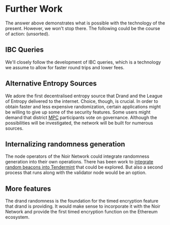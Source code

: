 # Further Work

The answer above demonstrates what is possible with the technology of the present. However, we won't stop there. The following could be the course of action: (unsorted).

## IBC Queries

We'll closely follow the development of IBC queries, which is a technology we assume to allow for faster round trips and lower fees.

## Alternative Entropy Sources

We adore the first decentralised entropy source that Drand and the League of Entropy delivered to the internet. Choice, though, is crucial. In order to obtain faster and less expensive randomization, certain applications might be willing to give up some of the security features. Some users might demand that district [MPC] participants vote on governance. Although the possibilities will be investigated, the network will be built for numerous sources.
 


## Internalizing randomness generation

The node operators of the Noir Network could integrate randomness generation into their own operations. There has been work to [integrate random beacons into Tendermint](https://medium.com/@dgaminghub/arcade-tendermint-hack-with-built-in-threshold-bls-random-beacon-for-applications-a51eafb77f53) that could be explored. But also a second process that runs along with the validator node would be an option.

## More features

The drand randomness is the foundation for the timed encryption feature that drand is providing. It would make sense to incorporate it with the Noir Network and provide the first timed encryption function on the Ethereum ecosystem.
 
 

[mpc]: https://en.wikipedia.org/wiki/Secure_multi-party_computation

